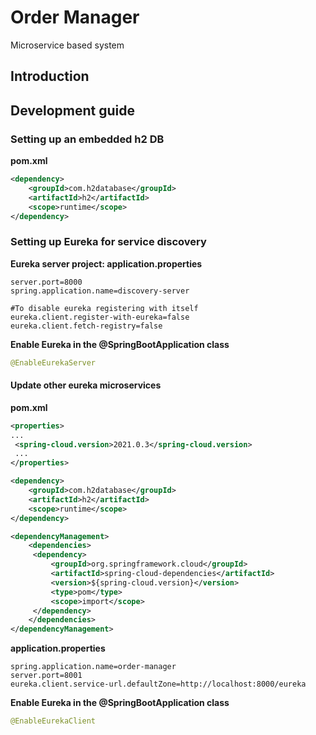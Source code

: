 # Order Manager
 Microservice based system  

## Introduction


## Development guide

### Setting up an embedded h2 DB

**pom.xml**
```xml
<dependency>
	<groupId>com.h2database</groupId>
	<artifactId>h2</artifactId>
	<scope>runtime</scope>
</dependency>
```

### Setting up Eureka for service discovery

**Eureka server project: application.properties**
```properties
server.port=8000  
spring.application.name=discovery-server  

#To disable eureka registering with itself  
eureka.client.register-with-eureka=false  
eureka.client.fetch-registry=false
```

**Enable Eureka in the @SpringBootApplication class**
```Java
@EnableEurekaServer
```
#### Update other eureka microservices
**pom.xml**
```xml
<properties>  
...
 <spring-cloud.version>2021.0.3</spring-cloud.version>  
 ...
</properties>

<dependency>
	<groupId>com.h2database</groupId>
	<artifactId>h2</artifactId>
	<scope>runtime</scope>
</dependency>

<dependencyManagement>  
	<dependencies> 
	 <dependency> 
		 <groupId>org.springframework.cloud</groupId>  
		 <artifactId>spring-cloud-dependencies</artifactId>  
		 <version>${spring-cloud.version}</version>  
		 <type>pom</type>  
		 <scope>import</scope>  
	 </dependency> 
	</dependencies>
</dependencyManagement>
```
**application.properties**
```properties
spring.application.name=order-manager  
server.port=8001  
eureka.client.service-url.defaultZone=http://localhost:8000/eureka
```

**Enable Eureka in the @SpringBootApplication class**
```Java
@EnableEurekaClient
```

